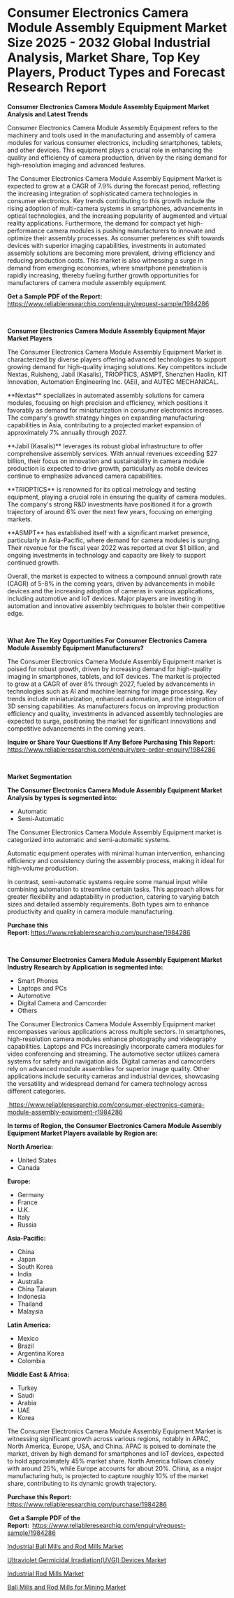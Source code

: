 <p><h1>Consumer Electronics Camera Module Assembly Equipment Market Size 2025 - 2032 Global Industrial Analysis, Market Share, Top Key Players, Product Types and Forecast Research Report</h1></p><p><strong>Consumer Electronics Camera Module Assembly Equipment Market Analysis and Latest Trends</strong></p>
<p><p>Consumer Electronics Camera Module Assembly Equipment refers to the machinery and tools used in the manufacturing and assembly of camera modules for various consumer electronics, including smartphones, tablets, and other devices. This equipment plays a crucial role in enhancing the quality and efficiency of camera production, driven by the rising demand for high-resolution imaging and advanced features.</p><p>The Consumer Electronics Camera Module Assembly Equipment Market is expected to grow at a CAGR of 7.9% during the forecast period, reflecting the increasing integration of sophisticated camera technologies in consumer electronics. Key trends contributing to this growth include the rising adoption of multi-camera systems in smartphones, advancements in optical technologies, and the increasing popularity of augmented and virtual reality applications. Furthermore, the demand for compact yet high-performance camera modules is pushing manufacturers to innovate and optimize their assembly processes. As consumer preferences shift towards devices with superior imaging capabilities, investments in automated assembly solutions are becoming more prevalent, driving efficiency and reducing production costs. This market is also witnessing a surge in demand from emerging economies, where smartphone penetration is rapidly increasing, thereby fueling further growth opportunities for manufacturers of camera module assembly equipment.</p></p>
<p><strong>Get a Sample PDF of the Report:&nbsp;</strong> <a href="https://www.reliableresearchiq.com/enquiry/request-sample/1984286?utm_campaign=1137&utm_medium=2&utm_source=Github&utm_content=ia&utm_term=02032025&utm_id=consumer-electronics-camera-module-assembly-equipment">https://www.reliableresearchiq.com/enquiry/request-sample/1984286</a></p>
<p>&nbsp;</p>
<p><strong>Consumer Electronics Camera Module Assembly Equipment Major Market Players</strong></p>
<p><p>The Consumer Electronics Camera Module Assembly Equipment Market is characterized by diverse players offering advanced technologies to support growing demand for high-quality imaging solutions. Key competitors include Nextas, Ruisheng, Jabil (Kasalis), TRIOPTICS, ASMPT, Shenzhen Haolin, KIT Innovation, Automation Engineering Inc. (AEi), and AUTEC MECHANICAL.</p><p>**Nextas** specializes in automated assembly solutions for camera modules, focusing on high precision and efficiency, which positions it favorably as demand for miniaturization in consumer electronics increases. The company's growth strategy hinges on expanding manufacturing capabilities in Asia, contributing to a projected market expansion of approximately 7% annually through 2027.</p><p>**Jabil (Kasalis)** leverages its robust global infrastructure to offer comprehensive assembly services. With annual revenues exceeding $27 billion, their focus on innovation and sustainability in camera module production is expected to drive growth, particularly as mobile devices continue to emphasize advanced camera capabilities.</p><p>**TRIOPTICS** is renowned for its optical metrology and testing equipment, playing a crucial role in ensuring the quality of camera modules. The company's strong R&D investments have positioned it for a growth trajectory of around 6% over the next few years, focusing on emerging markets.</p><p>**ASMPT** has established itself with a significant market presence, particularly in Asia-Pacific, where demand for camera modules is surging. Their revenue for the fiscal year 2022 was reported at over $1 billion, and ongoing investments in technology and capacity are likely to support continued growth.</p><p>Overall, the market is expected to witness a compound annual growth rate (CAGR) of 5-8% in the coming years, driven by advancements in mobile devices and the increasing adoption of cameras in various applications, including automotive and IoT devices. Major players are investing in automation and innovative assembly techniques to bolster their competitive edge.</p></p>
<p>&nbsp;</p>
<p><strong>What Are The Key Opportunities For Consumer Electronics Camera Module Assembly Equipment Manufacturers?</strong></p>
<p><p>The Consumer Electronics Camera Module Assembly Equipment market is poised for robust growth, driven by increasing demand for high-quality imaging in smartphones, tablets, and IoT devices. The market is projected to grow at a CAGR of over 8% through 2027, fueled by advancements in technologies such as AI and machine learning for image processing. Key trends include miniaturization, enhanced automation, and the integration of 3D sensing capabilities. As manufacturers focus on improving production efficiency and quality, investments in advanced assembly technologies are expected to surge, positioning the market for significant innovations and competitive advancements in the coming years.</p></p>
<p><strong>Inquire or Share Your Questions If Any Before Purchasing This Report:</strong> <a href="https://www.reliableresearchiq.com/enquiry/pre-order-enquiry/1984286?utm_campaign=1137&utm_medium=2&utm_source=Github&utm_content=ia&utm_term=02032025&utm_id=consumer-electronics-camera-module-assembly-equipment">https://www.reliableresearchiq.com/enquiry/pre-order-enquiry/1984286</a></p>
<p>&nbsp;</p>
<p><strong>Market Segmentation</strong></p>
<p><strong>The Consumer Electronics Camera Module Assembly Equipment Market Analysis by types is segmented into:</strong></p>
<p><ul><li>Automatic</li><li>Semi-Automatic</li></ul></p>
<p><p>The Consumer Electronics Camera Module Assembly Equipment market is categorized into automatic and semi-automatic systems. </p><p>Automatic equipment operates with minimal human intervention, enhancing efficiency and consistency during the assembly process, making it ideal for high-volume production. </p><p>In contrast, semi-automatic systems require some manual input while combining automation to streamline certain tasks. This approach allows for greater flexibility and adaptability in production, catering to varying batch sizes and detailed assembly requirements. Both types aim to enhance productivity and quality in camera module manufacturing.</p></p>
<p><strong>Purchase this Report:&nbsp;</strong><a href="https://www.reliableresearchiq.com/purchase/1984286?utm_campaign=1137&utm_medium=2&utm_source=Github&utm_content=ia&utm_term=02032025&utm_id=consumer-electronics-camera-module-assembly-equipment">https://www.reliableresearchiq.com/purchase/1984286</a></p>
<p>&nbsp;</p>
<p><strong>The Consumer Electronics Camera Module Assembly Equipment Market Industry Research by Application is segmented into:</strong></p>
<p><ul><li>Smart Phones</li><li>Laptops and PCs</li><li>Automotive</li><li>Digital Camera and Camcorder</li><li>Others</li></ul></p>
<p><p>The Consumer Electronics Camera Module Assembly Equipment market encompasses various applications across multiple sectors. In smartphones, high-resolution camera modules enhance photography and videography capabilities. Laptops and PCs increasingly incorporate camera modules for video conferencing and streaming. The automotive sector utilizes camera systems for safety and navigation aids. Digital cameras and camcorders rely on advanced module assemblies for superior image quality. Other applications include security cameras and industrial devices, showcasing the versatility and widespread demand for camera technology across different categories.</p></p>
<p><a href="https://www.reliableresearchiq.com/consumer-electronics-camera-module-assembly-equipment-r1984286?utm_campaign=1137&utm_medium=2&utm_source=Github&utm_content=ia&utm_term=02032025&utm_id=consumer-electronics-camera-module-assembly-equipment">&nbsp;https://www.reliableresearchiq.com/consumer-electronics-camera-module-assembly-equipment-r1984286</a></p>
<p><strong>In terms of Region, the Consumer Electronics Camera Module Assembly Equipment Market Players available by Region are:</strong></p>
<p>
    <p> <strong> North America: </strong>
        <ul>
            <li>United States</li>
            <li>Canada</li>
        </ul>
        </p> 
    <p> <strong> Europe: </strong>
        <ul>
            <li>Germany</li>
            <li>France</li>
            <li>U.K.</li>
            <li>Italy</li>
            <li>Russia</li>
        </ul>
        </p> 
    <p> <strong> Asia-Pacific: </strong>
        <ul>
            <li>China</li>
            <li>Japan</li>
            <li>South Korea</li>
            <li>India</li>
            <li>Australia</li>
            <li>China Taiwan</li>
            <li>Indonesia</li>
            <li>Thailand</li>
            <li>Malaysia</li>
        </ul>
        </p> 
    <p> <strong> Latin America: </strong>
        <ul>
            <li>Mexico</li>
            <li>Brazil</li>
            <li>Argentina Korea</li>
            <li>Colombia</li>
        </ul>
        </p> 
    <p> <strong> Middle East & Africa: </strong>
        <ul>
            <li>Turkey</li>
            <li>Saudi</li>
            <li>Arabia</li>
            <li>UAE</li>
            <li>Korea</li>
        </ul>
    </p>
    </p>
<p><p>The Consumer Electronics Camera Module Assembly Equipment Market is witnessing significant growth across various regions, notably in APAC, North America, Europe, USA, and China. APAC is poised to dominate the market, driven by high demand for smartphones and IoT devices, expected to hold approximately 45% market share. North America follows closely with around 25%, while Europe accounts for about 20%. China, as a major manufacturing hub, is projected to capture roughly 10% of the market share, contributing to its dynamic growth trajectory.</p></p>
<p><strong>Purchase this Report: </strong><a href="https://www.reliableresearchiq.com/purchase/1984286?utm_campaign=1137&utm_medium=2&utm_source=Github&utm_content=ia&utm_term=02032025&utm_id=consumer-electronics-camera-module-assembly-equipment">https://www.reliableresearchiq.com/purchase/1984286</a></p>
<p>&nbsp;<strong>Get a Sample PDF of the Report:&nbsp;&nbsp;</strong><a href="https://www.reliableresearchiq.com/enquiry/request-sample/1984286?utm_campaign=1137&utm_medium=2&utm_source=Github&utm_content=ia&utm_term=02032025&utm_id=consumer-electronics-camera-module-assembly-equipment">https://www.reliableresearchiq.com/enquiry/request-sample/1984286</a></p>
<p><strong></strong></p>
<p><p><a href="https://github.com/paullsiskec4/Market-Research-Report-List-1/blob/main/industrial-ball-mills-and-rod-mills-market.md?utm_campaign=1137&utm_medium=2&utm_source=Github&utm_content=ia&utm_term=02032025&utm_id=consumer-electronics-camera-module-assembly-equipment">Industrial Ball Mills and Rod Mills Market</a></p><p><a href="https://github.com/sgroitrieu7f/Market-Research-Report-List-1/blob/main/ultraviolet-germicidal-irradiationuvgi-devices-market.md?utm_campaign=1137&utm_medium=2&utm_source=Github&utm_content=ia&utm_term=02032025&utm_id=consumer-electronics-camera-module-assembly-equipment">Ultraviolet Germicidal Irradiation(UVGI) Devices Market</a></p><p><a href="https://github.com/roehrtizonov/Market-Research-Report-List-1/blob/main/industrial-rod-mills-market.md?utm_campaign=1137&utm_medium=2&utm_source=Github&utm_content=ia&utm_term=02032025&utm_id=consumer-electronics-camera-module-assembly-equipment">Industrial Rod Mills Market</a></p><p><a href="https://github.com/altafvaraswj/Market-Research-Report-List-1/blob/main/ball-mills-and-rod-mills-for-mining-market.md?utm_campaign=1137&utm_medium=2&utm_source=Github&utm_content=ia&utm_term=02032025&utm_id=consumer-electronics-camera-module-assembly-equipment">Ball Mills and Rod Mills for Mining Market</a></p></p>